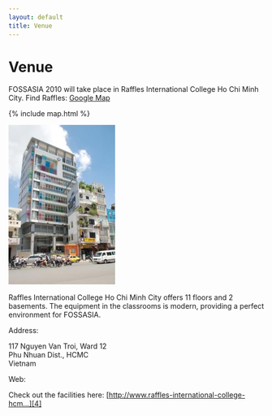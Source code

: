 ```yaml
---
layout: default
title: Venue
---
```

# Venue

FOSSASIA 2010 will take place in Raffles International College Ho Chi Minh City. Find Raffles: [Google Map][1]

{% include map.html %}	

![Raffles International College Ho Chi Minh City][3]

Raffles International College Ho Chi Minh City offers 11 floors and 2 basements. The equipment in the classrooms is modern, providing a perfect environment for FOSSASIA.

Address:

117 Nguyen Van Troi, Ward 12  
Phu Nhuan Dist., HCMC  
Vietnam

Web: 

Check out the facilities here: [http://www.raffles-international-college-hcm...][4]

[1]: http://maps.google.com/maps?f=q&source=s_q&hl=en&geocode=&q=117+Nguyen+Van+Troi,+Ward+12+Phu+Nhuan+Dist.,+HCMC,+Vietnam&sll=37.0625,-95.677068&sspn=42.85226,107.138672&ie=UTF8&hq=&hnear=117+Nguy%E1%BB%85n+V%C4%83n+Tr%E1%BB%97i,+8th+Ward,+Phu+Nhuan+District,+Ho+Chi+Minh+City,+Vietnam&z=17&iwloc=A
[2]: http://maps.google.com/maps?f=q&source=embed&hl=en&geocode=&q=117+Nguyen+Van+Troi,+Ward+12+Phu+Nhuan+Dist.,+HCMC,+Vietnam&sll=37.0625,-95.677068&sspn=42.85226,107.138672&ie=UTF8&hq=&hnear=Nguy%E1%BB%85n+V%C4%83n+Tr%E1%BB%97i,+Ho+Chi+Minh+City,+Vietnam&ll=10.802872,106.671195&spn=0.014333,0.027037&z=15&iwloc=A
[3]: images/Raffles-College-HCMC_1.jpg
[4]: http://www.raffles-international-college-hcm.edu.vn/cms2/en/about_us/campus_fac.php
